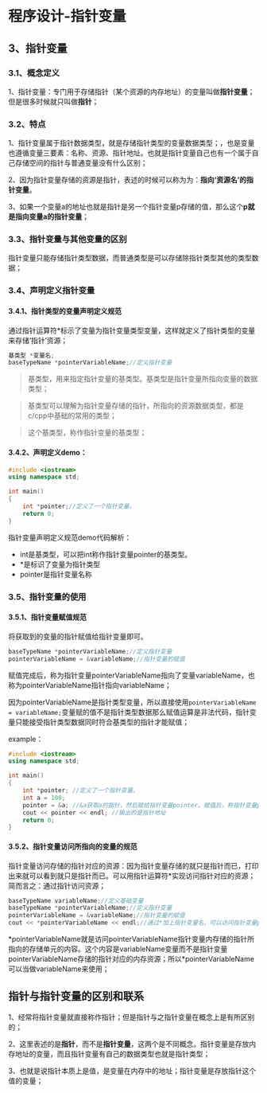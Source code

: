 # 程序设计-指针变量

## 3、指针变量

### 3.1、概念定义
1、指针变量：专门用于存储指针（某个资源的内存地址）的变量叫做**指针变量**；但是很多时候就只叫做**指针**；

### 3.2、特点
1、指针变量属于指针数据类型，就是存储指针类型的变量数据类型；，也是变量也遵循变量三要素：名称、资源、指针地址。也就是指针变量自己也有一个属于自己存储空间的指针与普通变量没有什么区别；

2、因为指针变量存储的资源是指针，表述的时候可以称为为：**指向‘资源名’的指针变量**。

3、如果一个变量a的地址也就是指针是另一个指针变量p存储的值，那么这个**p就是指向变量a的指针变量**；

### 3.3、指针变量与其他变量的区别
指针变量只能存储指针类型数据，而普通类型是可以存储除指针类型其他的类型数据；

### 3.4、声明定义指针变量
#### 3.4.1、指针类型的变量声明定义规范
通过指针运算符\*标示了变量为指针变量类型变量，这样就定义了指针类型的变量来存储‘指针’资源；

```cpp
基类型 *变量名;
baseTypeName *pointerVariableName;//定义指针变量
```

> 基类型，用来指定指针变量的基类型。基类型是指针变量所指向变量的数据类型；

> 基类型可以理解为指针变量存储的指针，所指向的资源数据类型，都是c/cpp中基础的常用的类型；

> 这个基类型，称作指针变量的基类型；

#### 3.4.2、声明定义demo：

```cpp
#include <iostream>
using namespace std;

int main()
{
    int *pointer;//定义了一个指针变量。
    return 0;
}
```

指针变量声明定义规范demo代码解析：

- int是基类型，可以把int称作指针变量pointer的基类型。
- *是标识了变量为指针类型
- pointer是指针变量名称


### 3.5、指针变量的使用
#### 3.5.1、指针变量赋值规范
将获取到的变量的指针赋值给指针变量即可。

```cpp
baseTypeName *pointerVariableName;//定义指针变量
pointerVariableName = &variableName;//指针变量的赋值
```

赋值完成后，称为指针变量pointerVariableName指向了变量variableName，也称为pointerVariableName指针指向variableName；

因为pointerVariableName是指针类型变量，所以直接使用`pointerVariableName = variableName;`变量赋的值不是指针类型数据那么赋值运算是非法代码，指针变量只能接受指针类型数据同时符合基类型的指针才能赋值；

example：

```cpp
#include <iostream>
using namespace std;

int main()
{
    int *pointer; //定义了一个指针变量。
    int a = 100;
    pointer = &a; //&a获取a的指针，然后赋给指针变量pointer。赋值后，称指针变量pointer指向了变量a。
	cout << pointer << endl; //输出的是指针地址
    return 0;
}
```

#### 3.5.2、指针变量访问所指向的变量的规范
指针变量访问存储的指针对应的资源：因为指针变量存储的就只是指针而已，打印出来就可以看到就只是指针而已。可以用指针运算符\*实现访问指针对应的资源；简而言之：通过指针访问资源；

```c++
baseTypeName variableName;//定义基础变量
baseTypeName *pointerVariableName;//定义指针变量
pointerVariableName = &variableName;//指针变量的赋值
cout << *pointerVariableName << endl;//通过*加上指针变量名。可以访问指针变量pointerVariableName存储的指针所指向的variableName变量的资源。
```

\*pointerVariableName就是访问pointerVariableName指针变量内存储的指针所指向的存储单元的内容。这个内容是variableName变量而不是指针变量pointerVariableName存储的指针对应的内存资源；所以\*pointerVariableName可以当做variableName来使用；

##  指针与指针变量的区别和联系
1、经常将指针变量就直接称作指针；但是指针与之指针变量在概念上是有所区别的；

2、这里表述的是**指针**，而不是**指针变量**，这两个是不同概念。指针变量是存放内存地址的变量，而且指针变量有自己的数据类型也就是指针类型；

3、也就是说指针本质上是值，是变量在内存中的地址；指针变量是存放指针这个值的变量；